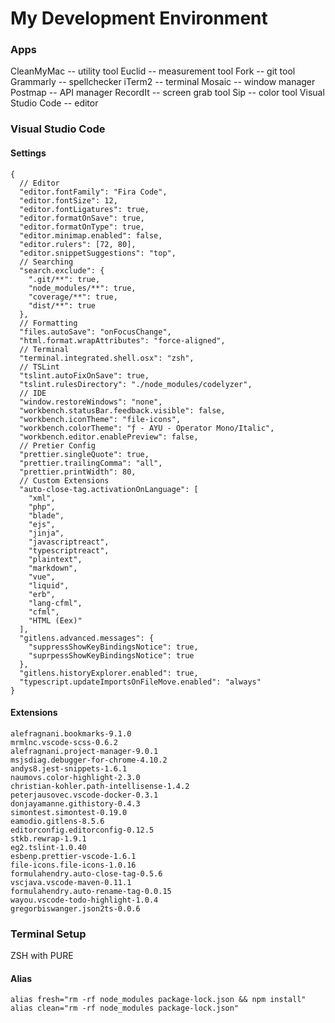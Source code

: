 # My Development Environment

### Apps

CleanMyMac -- utility tool
Euclid -- measurement tool
Fork -- git tool
Grammarly -- spellchecker
iTerm2 -- terminal
Mosaic -- window manager
Postmap -- API manager
RecordIt -- screen grab tool
Sip -- color tool
Visual Studio Code -- editor

### Visual Studio Code

#### Settings

```
{
  // Editor
  "editor.fontFamily": "Fira Code",
  "editor.fontSize": 12,
  "editor.fontLigatures": true,
  "editor.formatOnSave": true,
  "editor.formatOnType": true,
  "editor.minimap.enabled": false,
  "editor.rulers": [72, 80],
  "editor.snippetSuggestions": "top",
  // Searching
  "search.exclude": {
    ".git/**": true,
    "node_modules/**": true,
    "coverage/**": true,
    "dist/**": true
  },
  // Formatting
  "files.autoSave": "onFocusChange",
  "html.format.wrapAttributes": "force-aligned",
  // Terminal
  "terminal.integrated.shell.osx": "zsh",
  // TSLint
  "tslint.autoFixOnSave": true,
  "tslint.rulesDirectory": "./node_modules/codelyzer",
  // IDE
  "window.restoreWindows": "none",
  "workbench.statusBar.feedback.visible": false,
  "workbench.iconTheme": "file-icons",
  "workbench.colorTheme": "ƒ - AYU - Operator Mono/Italic",
  "workbench.editor.enablePreview": false,
  // Pretier Config
  "prettier.singleQuote": true,
  "prettier.trailingComma": "all",
  "prettier.printWidth": 80,
  // Custom Extensions
  "auto-close-tag.activationOnLanguage": [
    "xml",
    "php",
    "blade",
    "ejs",
    "jinja",
    "javascriptreact",
    "typescriptreact",
    "plaintext",
    "markdown",
    "vue",
    "liquid",
    "erb",
    "lang-cfml",
    "cfml",
    "HTML (Eex)"
  ],
  "gitlens.advanced.messages": {
    "suppressShowKeyBindingsNotice": true,
    "suprpessShowKeyBindingsNotice": true
  },
  "gitlens.historyExplorer.enabled": true,
  "typescript.updateImportsOnFileMove.enabled": "always"
}
```

#### Extensions

```
alefragnani.bookmarks-9.1.0
mrmlnc.vscode-scss-0.6.2
alefragnani.project-manager-9.0.1
msjsdiag.debugger-for-chrome-4.10.2
andys8.jest-snippets-1.6.1
naumovs.color-highlight-2.3.0
christian-kohler.path-intellisense-1.4.2
peterjausovec.vscode-docker-0.3.1
donjayamanne.githistory-0.4.3
simontest.simontest-0.19.0
eamodio.gitlens-8.5.6
editorconfig.editorconfig-0.12.5
stkb.rewrap-1.9.1
eg2.tslint-1.0.40
esbenp.prettier-vscode-1.6.1
file-icons.file-icons-1.0.16
formulahendry.auto-close-tag-0.5.6
vscjava.vscode-maven-0.11.1
formulahendry.auto-rename-tag-0.0.15
wayou.vscode-todo-highlight-1.0.4
gregorbiswanger.json2ts-0.0.6
```

### Terminal Setup

ZSH with PURE

#### Alias

```
alias fresh="rm -rf node_modules package-lock.json && npm install"
alias clean="rm -rf node_modules package-lock.json"
```
